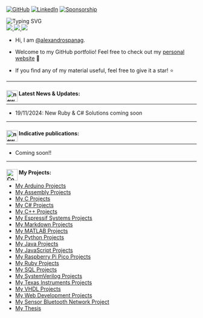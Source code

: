 <p align="center">
<a href="https://github.com/alexandrospanag">
    

[![GitHub](https://img.shields.io/badge/GitHub-%40alexandrospanag-239a3b.svg)](https://github.com/alexandrospanag)
[![LinkedIn](https://img.shields.io/badge/Linked-in-0c66c3.svg)](https://www.linkedin.com/in/αλέξανδρος-παναγιωτακόπουλος/)
[![Sponsorship](https://img.shields.io/static/v1?label=Sponsor&message=❤&logo=GitHub&color=ff69b4)](https://github.com/sponsors/AlexandrosPanag)

    
<img src="https://readme-typing-svg.demolab.com?font=Georgia&size=18&duration=1500&pause=1000&multiline=true&width=500&height=80&lines=Alexandros+Panagiotakopoulos;Embedded+Software+Engineer;+Middleware+Engineer+%7C+IoT Developer+%7C+Programmer;" alt="Typing SVG" />
</a>
<br/>

<a href="https://github.com/AlexandrosPanag?tab=followers">
    <img src="https://img.shields.io/github/followers/alexandrospanag?style=for-the-badge">    
</a> 
    
<a href="https://alexandrospanag.github.io">
    <img src="https://img.shields.io/website?style=for-the-badge&up_color=blue&up_message=UP&url=https%3A%2F%2Falexandrospanag.github.io">
</a>


<a href="https://github.com/AlexandrosPanag?tab=repositories">
 <img src="https://img.shields.io/badge/dynamic/json?logo=github&label=GitHub%20Stars&style=for-the-badge&query=%24.stars&url=https://api.github-star-counter.workers.dev/user/alexandrospanag">
</a>






<!---
<a href='https://scholar.google.com/citations?hl=en&user=dPClR8UAAAAJ' target="_blank">
    <img alt='GoogleScholar' src='https://img.shields.io/badge/Scholar-100000?style=for-the-badge&logo=GoogleScholar&logoColor=white&&color=0181FF'>
</a>
!-->



</p>


* Hi, I am [@alexandrospanag](https://github.com/alexandrospanag).
  
*  Welcome to my GitHub portfolio! Feel free to check out my [personal website](https://alexandrospanag.github.io) 👋

*  If you find any of my material useful, feel free to give it a star! ⭐

---

###  <h4 align="left"> <img align="left" alt="news" width="30" src="https://i.giphy.com/media/jInvy4bbeCXuUtl4Sk/giphy.webp"> Latest News & Updates: </h4>
---

* 19/11/2024: New Ruby & C# Solutions coming soon
---


 



###  <h4 align="left"> <img align="left" alt="news" width="30" src="https://media4.giphy.com/media/v1.Y2lkPTc5MGI3NjExd3p4cnVqM3NzazM3YWZzcDc1ZGx1b201M2RmNTQzYzJlYmF3dGx6eSZlcD12MV9pbnRlcm5hbF9naWZfYnlfaWQmY3Q9cw/VxsuGj6LVYVV65DSSU/giphy.webp"> Indicative publications: </h4>
---

* Coming soon!!
---





</p>



 <h4 align="left"> <img align="left" alt="Coding" width="30" src="https://i.giphy.com/media/3BBv1D4AFbJkY/giphy.webp">My Projects: </h4>


<!-- BLOG-POST-LIST:START -->

- [My Arduino Projects](https://github.com/AlexandrosPanag/My_Arduino_Projects)
- [My Assembly Projects](https://github.com/AlexandrosPanag/My_Assembly_Projects)
- [My C Projects](https://github.com/AlexandrosPanag/My_C_Projects)
- [My C# Projects](https://github.com/AlexandrosPanag/My_C_Sharp_Projects)
- [My C++ Projects](https://github.com/AlexandrosPanag/My_CPlusPlus_Projects)
- [My Espressif Systems Projects](https://github.com/AlexandrosPanag/My_Espressif_Projects)
- [My Markdown Projects](https://github.com/AlexandrosPanag/My_Markdown_Projects)
- [My MATLAB Projects](https://github.com/AlexandrosPanag/My_MATLAB_Projects)
- [My Python Projects](https://github.com/AlexandrosPanag/My_Python_Projects)
- [My Java Projects](https://github.com/AlexandrosPanag/My_Java_Projects)
- [My JavaScript Projects](https://github.com/AlexandrosPanag/My_JavaScript_Projects)
- [My Raspberry Pi Pico Projects](https://github.com/AlexandrosPanag/My_Raspberry_Pi_Pico_Projects)
- [My Ruby Projects](https://github.com/AlexandrosPanag/My_Ruby_Projects)
- [My SQL Projects](https://github.com/AlexandrosPanag/My_SQL_Projects)
- [My SystemVerilog Projects](https://github.com/AlexandrosPanag/My_SystemVerilog_Projects)
- [My Texas Instruments Projects](https://github.com/AlexandrosPanag/My_TI_Projects)
- [My VHDL Projects](https://github.com/AlexandrosPanag/My_VHDL_Projects)
- [My Web Development Projects](https://github.com/AlexandrosPanag/My_Web_Development_Projects)
- [My Sensor Bluetooth Network Project](https://github.com/AlexandrosPanag/Sensor_Networks_Bluetooth_Project)
- [My Thesis](https://github.com/AlexandrosPanag/My_Thesis)






